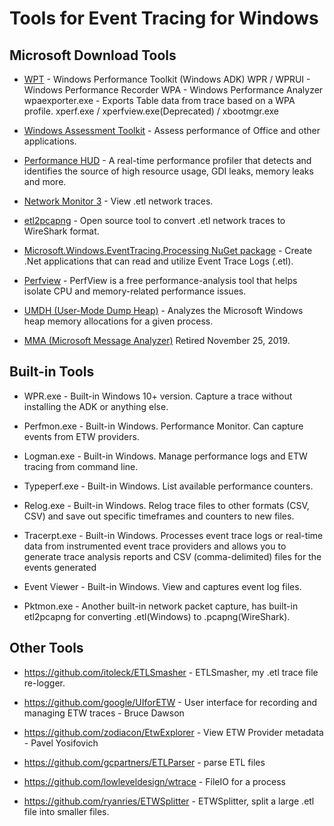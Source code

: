 # Tools for Event Tracing for Windows

## Microsoft Download Tools

- [WPT](https://aka.ms/adk) - Windows Performance Toolkit (Windows ADK)
    WPR / WPRUI - Windows Performance Recorder
    WPA - Windows Performance Analyzer
    wpaexporter.exe - Exports Table data from trace based on a WPA profile.
    xperf.exe / xperfview.exe(Deprecated) / xbootmgr.exe

- [Windows Assessment Toolkit](https://aka.ms/adk) - Assess performance of Office and other applications.

- [Performance HUD](https://www.microsoft.com/en-us/download/100813) - A real-time performance profiler that detects and identifies the source of high resource usage, GDI leaks, memory leaks and more.

- [Network Monitor 3](https://docs.microsoft.com/en-us/troubleshoot/windows-server/networking/network-monitor-3#download-and-support-information) - View .etl network traces.

- [etl2pcapng](https://github.com/microsoft/etl2pcapng) - Open source tool to convert .etl network traces to WireShark format.

- [Microsoft.Windows.EventTracing.Processing NuGet package](https://github.com/microsoft/eventtracing-processing) - Create .Net applications that can read and utilize Event Trace Logs (.etl).

- [Perfview](https://github.com/Microsoft/perfview) - PerfView is a free performance-analysis tool that helps isolate CPU and memory-related performance issues.

- [UMDH (User-Mode Dump Heap)](https://docs.microsoft.com/en-us/windows-hardware/drivers/debugger/umdh) - Analyzes the Microsoft Windows heap memory allocations for a given process.

- [MMA (Microsoft Message Analyzer)](https://docs.microsoft.com/en-us/openspecs/blog/ms-winintbloglp/dd98b93c-0a75-4eb0-b92e-e760c502394f) Retired November 25, 2019.

## Built-in Tools

- WPR.exe - Built-in Windows 10+ version. Capture a trace without installing the ADK or anything else.

- Perfmon.exe - Built-in Windows. Performance Monitor. Can capture events from ETW providers. 

- Logman.exe - Built-in Windows. Manage performance logs and ETW tracing from command line.

- Typeperf.exe - Built-in Windows. List available performance counters.

- Relog.exe - Built-in Windows. Relog trace files to other formats (CSV, CSV) and save out specific timeframes and counters to new files.

- Tracerpt.exe - Built-in Windows. Processes event trace logs or real-time data from instrumented event trace providers and allows you to generate trace analysis reports and CSV (comma-delimited) files for the events generated

- Event Viewer - Built-in Windows. View and captures event log files.

- Pktmon.exe - Another built-in network packet capture, has built-in etl2pcapng for converting .etl(Windows) to .pcapng(WireShark).

## Other Tools

- <https://github.com/itoleck/ETLSmasher> - ETLSmasher, my .etl trace file re-logger.

- <https://github.com/google/UIforETW> - User interface for recording and managing ETW traces - Bruce Dawson

- <https://github.com/zodiacon/EtwExplorer> - View ETW Provider metadata - Pavel Yosifovich

- <https://github.com/gcpartners/ETLParser> - parse ETL files

- <https://github.com/lowleveldesign/wtrace> - FileIO for a process

- <https://github.com/ryanries/ETWSplitter> - ETWSplitter, split a large .etl file into smaller files.

